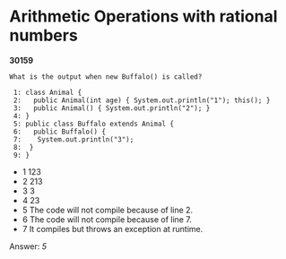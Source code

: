 Arithmetic Operations with rational numbers
===========================================
**30159**
```
What is the output when new Buffalo() is called? 
 
 1: class Animal { 
 2:   public Animal(int age) { System.out.println("1"); this(); } 
 3:   public Animal() { System.out.println("2"); } 
 4: } 
 5: public class Buffalo extends Animal { 
 6:   public Buffalo() { 
 7:    System.out.println("3"); 
 8:  } 
 9: }
```


- 1 123
- 2 213
- 3 3
- 4 23
- 5 The code will not compile because of line 2.
- 6 The code will not compile because of line 7.
- 7 It compiles but throws an exception at runtime.

Answer: *5*

